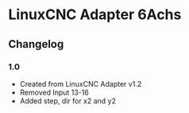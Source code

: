 # LinuxCNC Adapter 6Achs
## Changelog
### 1.0
* Created from LinuxCNC Adapter v1.2
* Removed Input 13-16
* Added step, dir for x2 and y2
